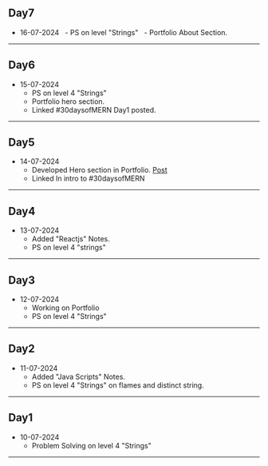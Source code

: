 ## Day7
- 16-07-2024
  - PS on level "Strings"
  - Portfolio About Section.
---
## Day6
- 15-07-2024
	- PS on level 4 "Strings" 
	- Portfolio hero section.
	- Linked #30daysofMERN Day1 posted.
---
## Day5
- 14-07-2024
	- Developed Hero section in Portfolio. [Post](https://www.linkedin.com/posts/ragulram-b-455387253_30daysofmern-30daysofmern-30daysofmern-activity-7218279765714092032-VnAu?utm_source=share&utm_medium=member_desktop)
	- Linked In intro to #30daysofMERN
---
## Day4
- 13-07-2024
	- Added "Reactjs" Notes.
	- PS on level 4 "strings"
---
## Day3
- 12-07-2024
	- Working on Portfolio
	- PS on level 4 "Strings"
---
## Day2
- 11-07-2024
	- Added "Java Scripts" Notes.
	- PS on level 4 "Strings" on flames and distinct string.
---
## Day1
- 10-07-2024
	- Problem Solving on level 4 "Strings"
-------------

